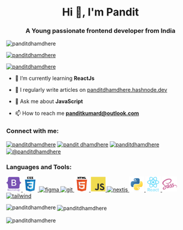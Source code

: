 <h1 align="center">Hi 👋, I'm Pandit</h1>
<h3 align="center">A Young passionate frontend developer from India</h3>

<p align="left"> <img src="https://komarev.com/ghpvc/?username=panditdhamdhere&label=Profile%20views&color=0e75b6&style=flat" alt="panditdhamdhere" /> </p>

<p align="left"> <a href="https://github.com/ryo-ma/github-profile-trophy"><img src="https://github-profile-trophy.vercel.app/?username=panditdhamdhere" alt="panditdhamdhere" /></a> </p>

<p align="left"> <a href="https://twitter.com/panditdhamdhere" target="blank"><img src="https://img.shields.io/twitter/follow/panditdhamdhere?logo=twitter&style=for-the-badge" alt="panditdhamdhere" /></a> </p>

- 🌱 I’m currently learning **ReactJs**

- 📝 I regularly write articles on [panditdhamdhere.hashnode.dev](panditdhamdhere.hashnode.dev)

- 💬 Ask me about **JavaScript**

- 📫 How to reach me **panditkumard@outlook.com**

<h3 align="left">Connect with me:</h3>
<p align="left">
<a href="https://twitter.com/panditdhamdhere" target="blank"><img align="center" src="https://raw.githubusercontent.com/rahuldkjain/github-profile-readme-generator/master/src/images/icons/Social/twitter.svg" alt="panditdhamdhere" height="30" width="40" /></a>
<a href="https://linkedin.com/in/pandit dhamdhere" target="blank"><img align="center" src="https://raw.githubusercontent.com/rahuldkjain/github-profile-readme-generator/master/src/images/icons/Social/linked-in-alt.svg" alt="pandit dhamdhere" height="30" width="40" /></a>
<a href="https://instagram.com/panditdhamdhere" target="blank"><img align="center" src="https://raw.githubusercontent.com/rahuldkjain/github-profile-readme-generator/master/src/images/icons/Social/instagram.svg" alt="panditdhamdhere" height="30" width="40" /></a>
<a href="https://hashnode.com/@panditdhamdhere" target="blank"><img align="center" src="https://raw.githubusercontent.com/rahuldkjain/github-profile-readme-generator/master/src/images/icons/Social/hashnode.svg" alt="@panditdhamdhere" height="30" width="40" /></a>
</p>

<h3 align="left">Languages and Tools:</h3>
<p align="left"> <a href="https://getbootstrap.com" target="_blank" rel="noreferrer"> <img src="https://raw.githubusercontent.com/devicons/devicon/master/icons/bootstrap/bootstrap-plain-wordmark.svg" alt="bootstrap" width="40" height="40"/> </a> <a href="https://www.w3schools.com/css/" target="_blank" rel="noreferrer"> <img src="https://raw.githubusercontent.com/devicons/devicon/master/icons/css3/css3-original-wordmark.svg" alt="css3" width="40" height="40"/> </a> <a href="https://www.figma.com/" target="_blank" rel="noreferrer"> <img src="https://www.vectorlogo.zone/logos/figma/figma-icon.svg" alt="figma" width="40" height="40"/> </a> <a href="https://git-scm.com/" target="_blank" rel="noreferrer"> <img src="https://www.vectorlogo.zone/logos/git-scm/git-scm-icon.svg" alt="git" width="40" height="40"/> </a> <a href="https://www.w3.org/html/" target="_blank" rel="noreferrer"> <img src="https://raw.githubusercontent.com/devicons/devicon/master/icons/html5/html5-original-wordmark.svg" alt="html5" width="40" height="40"/> </a> <a href="https://developer.mozilla.org/en-US/docs/Web/JavaScript" target="_blank" rel="noreferrer"> <img src="https://raw.githubusercontent.com/devicons/devicon/master/icons/javascript/javascript-original.svg" alt="javascript" width="40" height="40"/> </a> <a href="https://nextjs.org/" target="_blank" rel="noreferrer"> <img src="https://cdn.worldvectorlogo.com/logos/nextjs-2.svg" alt="nextjs" width="40" height="40"/> </a> <a href="https://www.python.org" target="_blank" rel="noreferrer"> <img src="https://raw.githubusercontent.com/devicons/devicon/master/icons/python/python-original.svg" alt="python" width="40" height="40"/> </a> <a href="https://reactjs.org/" target="_blank" rel="noreferrer"> <img src="https://raw.githubusercontent.com/devicons/devicon/master/icons/react/react-original-wordmark.svg" alt="react" width="40" height="40"/> </a> <a href="https://sass-lang.com" target="_blank" rel="noreferrer"> <img src="https://raw.githubusercontent.com/devicons/devicon/master/icons/sass/sass-original.svg" alt="sass" width="40" height="40"/> </a> <a href="https://tailwindcss.com/" target="_blank" rel="noreferrer"> <img src="https://www.vectorlogo.zone/logos/tailwindcss/tailwindcss-icon.svg" alt="tailwind" width="40" height="40"/> </a> </p>

<p><img align="left" src="https://github-readme-stats.vercel.app/api/top-langs?username=panditdhamdhere&show_icons=true&locale=en&layout=compact" alt="panditdhamdhere" /></p>

<p>&nbsp;<img align="center" src="https://github-readme-stats.vercel.app/api?username=panditdhamdhere&show_icons=true&locale=en" alt="panditdhamdhere" /></p>

<p><img align="center" src="https://github-readme-streak-stats.herokuapp.com/?user=panditdhamdhere&" alt="panditdhamdhere" /></p>

